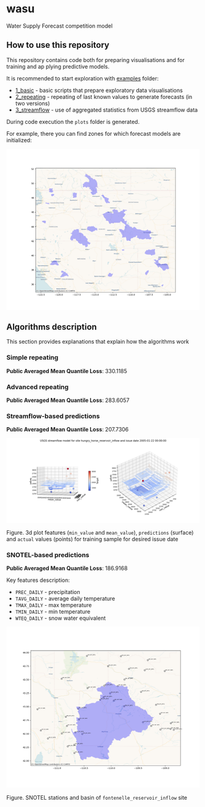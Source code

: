 # wasu

Water Supply Forecast competition model

## How to use this repository

This repository contains code both for preparing visualisations and for training and ap
plying predictive models.

It is recommended to start exploration with [examples](./examples) folder:

- [1_basic](./examples/1_basic) - basic scripts that prepare exploratory data visualisations
- [2_repeating](./examples/2_repeating) - repeating of last known values to generate forecasts (in two versions)
- [3_streamflow](./examples/3_streamflow) - use of aggregated statistics from USGS streamflow data 


During code execution the `plots` folder is generated. 

For example, there you can find zones for which forecast models are initialized:

![spatial_extend.png](examples%2Fplots%2Fspatial%2Fspatial_extend.png)

## Algorithms description 

This section provides explanations that explain how the algorithms work 

### Simple repeating 

**Public Averaged Mean Quantile Loss**: 330.1185

### Advanced repeating 

**Public Averaged Mean Quantile Loss**: 283.6057

### Streamflow-based predictions

**Public Averaged Mean Quantile Loss**: 207.7306 

![2005-01-22 00:00:00_site_hungry_horse_reservoir_inflow.png](examples%2Fplots%2Fusgs_streamflow_3d%2F2005-01-22%2000%3A00%3A00_site_hungry_horse_reservoir_inflow.png)

Figure. 3d plot features (`min_value` and `mean_value`), `predictions` (surface) and `actual` values (points) for training sample for
desired issue date

### SNOTEL-based predictions

**Public Averaged Mean Quantile Loss**: 186.9168

Key features description: 

- `PREC_DAILY` - precipitation
- `TAVG_DAILY` - average daily temperature
- `TMAX_DAILY` - max temperature
- `TMIN_DAILY` - min temperature
- `WTEQ_DAILY` - snow water equivalent	

![spatial_extend_snotel_fontenelle_reservoir_inflow.png](examples%2Fplots%2Fspatial_with_snotel_stations%2Fspatial_extend_snotel_fontenelle_reservoir_inflow.png)

Figure. SNOTEL stations and basin of `fontenelle_reservoir_inflow` site